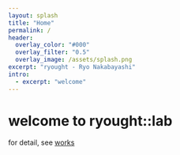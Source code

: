 ```yaml
---
layout: splash
title: "Home" 
permalink: /
header:
  overlay_color: "#000"
  overlay_filter: "0.5"
  overlay_image: /assets/splash.png
excerpt: "ryought - Ryo Nakabayashi"
intro:
  - excerpt: "welcome" 
---
```


# welcome to ryought::lab

for detail, see [works](/works)

